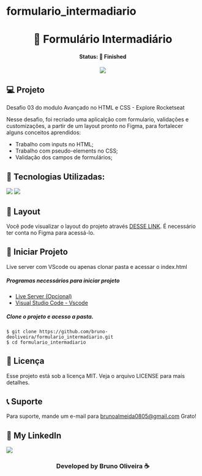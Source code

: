 # formulario_intermadiario

<h1 align="center"> 📄 Formulário Intermadiário </h1>
<h4 align="center"> Status: 🚀 Finished </h4>

<p align="center">
  <img src="https://github.com/bruno-deoliveira/formulario_intermadiario/assets/109918729/ba0f6395-b3dc-488a-8302-37e773e564dd"
</p>

## 💻 Projeto
Desafio 03 do modulo Avançado no HTML e CSS - Explore Rocketseat

Nesse desafio, foi recriado uma aplicalção com formulario, validações e customizações, a partir de um layout pronto no Figma, para fortalecer alguns conceitos aprendidos:
- Trabalho com inputs no HTML;
- Trabalho com pseudo-elements no CSS;
- Validação dos campos de formulários;

## 🚀 Tecnologias Utilizadas:
<div>
  <img src="https://img.shields.io/badge/HTML5-E34F26?style=for-the-badge&logo=html5&logoColor=white"/>
  <img src="https://img.shields.io/badge/CSS3-1572B6?style=for-the-badge&logo=css3&logoColor=white"/>
</div>

## 🔖 Layout
Você pode visualizar o layout do projeto através [DESSE LINK](https://www.figma.com/file/gkzQRaHtGPBPWgpICQXITQ/Stage-03---Formul%C3%A1rio-intermedi%C3%A1rio-(Copy)?type=design&node-id=0-1&mode=design&t=dyzU5fERbcc689xT-0). É necessário ter conta no Figma para acessá-lo.

## 💾 Iniciar Projeto
Live server com VScode ou apenas clonar pasta e acessar o index.html
<h5> Programas necessários para iniciar projeto </h5>

- [Live Server (Opcional)](https://marketplace.visualstudio.com/items?itemName=ritwickdey.LiveServer)
- [Visual Studio Code - Vscode](https://code.visualstudio.com/)

<h5> Clone o projeto e acesso a pasta. </h5>

```
$ git clone https://github.com/bruno-deoliveira/formulario_intermadiario.git
$ cd formulario_intermadiario
```
## 📝 Licença
Esse projeto está sob a licença MIT. Veja o arquivo LICENSE para mais detalhes.

## 📞 Suporte
Para suporte, mande um e-mail para brunoalmeida0805@gmail.com Grato!

## 🔎 My LinkedIn 
<a href="https://www.linkedin.com/in/bruno-almeida-deoliveira"><img src="https://img.shields.io/badge/LinkedIn-0077B5?style=for-the-badge&logo=linkedin&logoColor=white"/></a>

<h3 align="center">Developed by Bruno Oliveira ☕</h3>
